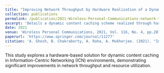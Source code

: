 ```yaml
---
title: "Improving Network Throughput by Hardware Realization of a Dynamic Content Caching Scheme for Information-Centric Networking (ICN)"
collection: publications
permalink: /publication/2021-Wireless-Personal-Communications-network-throughput
excerpt: 'Details a dynamic content caching scheme realized through hardware for ICN, aimed at improving network throughput.'
date: 2021
venue: 'Wireless Personal Communications, 2021, Vol. 116, No. 4, pp.2873-2898'
paperurl: 'https://www.springer.com/journal/11277'
citation: 'A. Ghosh, B. Chakraborty, A. Raha, A. Mukherjee. (2021). "Improving Network Throughput by Hardware Realization of a Dynamic Content Caching Scheme for Information-Centric Networking (ICN)." <i>Wireless Personal Communications, 2021</i>, Vol. 116, No. 4, pp.2873-2898.'
---
```


This study explores a hardware-based solution for dynamic content caching in Information-Centric Networking (ICN) environments, demonstrating significant improvements in network throughput and resource utilization.
